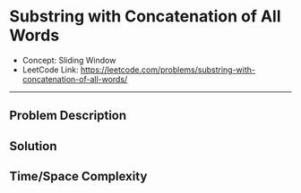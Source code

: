 # Substring with Concatenation of All Words

- Concept: Sliding Window
- LeetCode Link: https://leetcode.com/problems/substring-with-concatenation-of-all-words/

---

## Problem Description

## Solution

## Time/Space Complexity

